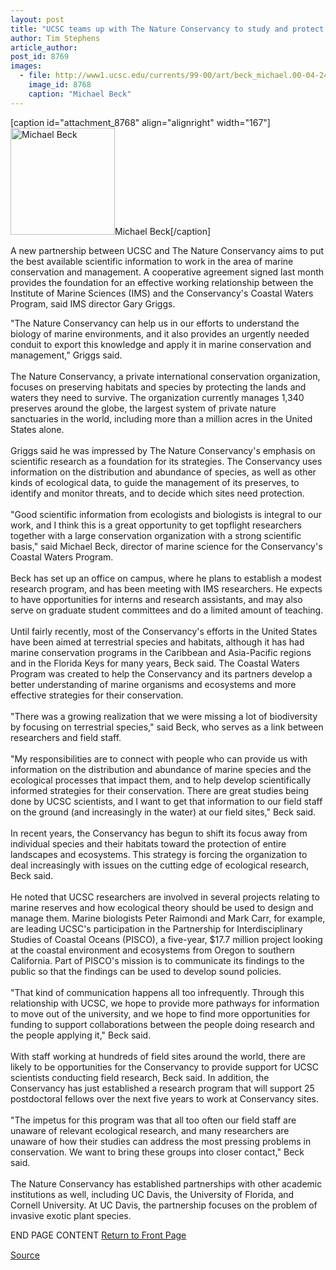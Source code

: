 ```yaml
---
layout: post
title: "UCSC teams up with The Nature Conservancy to study and protect coastal waters"
author: Tim Stephens
article_author: 
post_id: 8769
images:
  - file: http://www1.ucsc.edu/currents/99-00/art/beck_michael.00-04-24.167.jpg
    image_id: 8768
    caption: "Michael Beck"
---
```


[caption id="attachment_8768" align="alignright" width="167"]<a href="http://dev-ucsc-news.pantheonsite.io/wp-content/uploads/2000/04/beck_michael.00-04-24.167.jpg"><img class="size-full wp-image-8768" src="http://dev-ucsc-news.pantheonsite.io/wp-content/uploads/2000/04/beck_michael.00-04-24.167.jpg" alt="Michael Beck" width="167" height="171" /></a>Michael Beck[/caption]
<p>
  A new partnership between UCSC and The Nature Conservancy aims to put the best available scientific information to work in the area of marine conservation and management. A cooperative agreement signed last month provides the foundation for an effective working relationship between the Institute of Marine Sciences (IMS) and the Conservancy's Coastal Waters Program, said IMS director Gary Griggs.
</p>"The Nature Conservancy can help us in our efforts to understand the biology of marine environments, and it also provides an urgently needed conduit to export this knowledge and apply it in marine conservation and management," Griggs said.<br>
<br>
The Nature Conservancy, a private international conservation organization, focuses on preserving habitats and species by protecting the lands and waters they need to survive. The organization currently manages 1,340 preserves around the globe, the largest system of private nature sanctuaries in the world, including more than a million acres in the United States alone.<br>
<br>
Griggs said he was impressed by The Nature Conservancy's emphasis on scientific research as a foundation for its strategies. The Conservancy uses information on the distribution and abundance of species, as well as other kinds of ecological data, to guide the management of its preserves, to identify and monitor threats, and to decide which sites need protection.<br>
<br>
"Good scientific information from ecologists and biologists is integral to our work, and I think this is a great opportunity to get topflight researchers together with a large conservation organization with a strong scientific basis," said Michael Beck, director of marine science for the Conservancy's Coastal Waters Program.<br>
<br>
Beck has set up an office on campus, where he plans to establish a modest research program, and has been meeting with IMS researchers. He expects to have opportunities for interns and research assistants, and may also serve on graduate student committees and do a limited amount of teaching.<br>
<br>
Until fairly recently, most of the Conservancy's efforts in the United States have been aimed at terrestrial species and habitats, although it has had marine conservation programs in the Caribbean and Asia-Pacific regions and in the Florida Keys for many years, Beck said. The Coastal Waters Program was created to help the Conservancy and its partners develop a better understanding of marine organisms and ecosystems and more effective strategies for their conservation.<br>
<br>
"There was a growing realization that we were missing a lot of biodiversity by focusing on terrestrial species," said Beck, who serves as a link between researchers and field staff.<br>
<br>
"My responsibilities are to connect with people who can provide us with information on the distribution and abundance of marine species and the ecological processes that impact them, and to help develop scientifically informed strategies for their conservation. There are great studies being done by UCSC scientists, and I want to get that information to our field staff on the ground (and increasingly in the water) at our field sites," Beck said.<br>
<br>
In recent years, the Conservancy has begun to shift its focus away from individual species and their habitats toward the protection of entire landscapes and ecosystems. This strategy is forcing the organization to deal increasingly with issues on the cutting edge of ecological research, Beck said.<br>
<br>
He noted that UCSC researchers are involved in several projects relating to marine reserves and how ecological theory should be used to design and manage them. Marine biologists Peter Raimondi and Mark Carr, for example, are leading UCSC's participation in the Partnership for Interdisciplinary Studies of Coastal Oceans (PISCO), a five-year, $17.7 million project looking at the coastal environment and ecosystems from Oregon to southern California. Part of PISCO's mission is to communicate its findings to the public so that the findings can be used to develop sound policies.<br>
<br>
"That kind of communication happens all too infrequently. Through this relationship with UCSC, we hope to provide more pathways for information to move out of the university, and we hope to find more opportunities for funding to support collaborations between the people doing research and the people applying it," Beck said.<br>
<br>
With staff working at hundreds of field sites around the world, there are likely to be opportunities for the Conservancy to provide support for UCSC scientists conducting field research, Beck said. In addition, the Conservancy has just established a research program that will support 25 postdoctoral fellows over the next five years to work at Conservancy sites.<br>
<br>
"The impetus for this program was that all too often our field staff are unaware of relevant ecological research, and many researchers are unaware of how their studies can address the most pressing problems in conservation. We want to bring these groups into closer contact," Beck said.<br>
<br>
The Nature Conservancy has established partnerships with other academic institutions as well, including UC Davis, the University of Florida, and Cornell University. At UC Davis, the partnership focuses on the problem of invasive exotic plant species.
<p>
  END PAGE CONTENT <a href="../../index.html">Return to Front Page</a> <img align="bottom" alt=" " border="0" height="1" src="../../images/trans.gif" width="385">
</p>
<p><a href="http://www1.ucsc.edu/currents/99-00/04-24/tnc.html" title="Permalink to tnc">Source</a></p>
